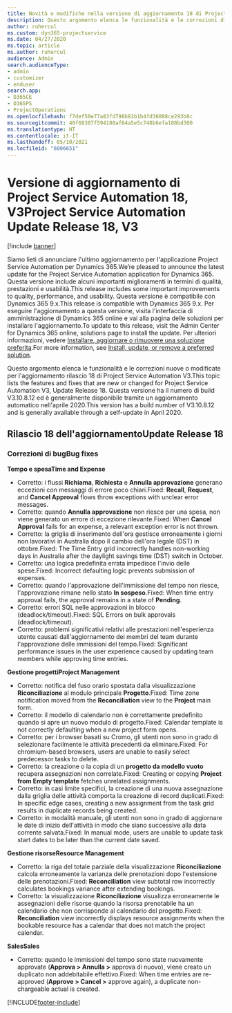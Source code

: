 ```yaml
---
title: Novità o modifiche nella versione di aggiornamento 18 di Project Service Automation V3
description: Questo argomento elenca le funzionalità e le correzioni disponibili nella versione di aggiornamento 18 di Project Service Automation V3.
author: ruhercul
ms.custom: dyn365-projectservice
ms.date: 04/27/2020
ms.topic: article
ms.author: ruhercul
audience: Admin
search.audienceType:
- admin
- customizer
- enduser
search.app:
- D365CE
- D365PS
- ProjectOperations
ms.openlocfilehash: f7def50e77a83fd790b81b1b4fd36008ce293b0c
ms.sourcegitcommit: 40f68387f594180af64a5e5c748b6efa188bd300
ms.translationtype: HT
ms.contentlocale: it-IT
ms.lasthandoff: 05/10/2021
ms.locfileid: "6006651"
---
```

# <a name="project-service-automation-update-release-18-v3"></a><span data-ttu-id="25936-103">Versione di aggiornamento di Project Service Automation 18, V3</span><span class="sxs-lookup"><span data-stu-id="25936-103">Project Service Automation Update Release 18, V3</span></span>

[!include [banner](../includes/psa-now-project-operations.md)]

<span data-ttu-id="25936-104">Siamo lieti di annunciare l'ultimo aggiornamento per l'applicazione Project Service Automation per Dynamics 365.</span><span class="sxs-lookup"><span data-stu-id="25936-104">We’re pleased to announce the latest update for the Project Service Automation application for Dynamics 365.</span></span> <span data-ttu-id="25936-105">Questa versione include alcuni importanti miglioramenti in termini di qualità, prestazioni e usabilità.</span><span class="sxs-lookup"><span data-stu-id="25936-105">This release includes some important improvements to quality, performance, and usability.</span></span> <span data-ttu-id="25936-106">Questa versione è compatibile con Dynamics 365 9.x.</span><span class="sxs-lookup"><span data-stu-id="25936-106">This release is compatible with Dynamics 365 9.x.</span></span> <span data-ttu-id="25936-107">Per eseguire l'aggiornamento a questa versione, visita l'interfaccia di amministrazione di Dynamics 365 online e vai alla pagina delle soluzioni per installare l'aggiornamento.</span><span class="sxs-lookup"><span data-stu-id="25936-107">To update to this release, visit the Admin Center for Dynamics 365 online, solutions page to install the update.</span></span> <span data-ttu-id="25936-108">Per ulteriori informazioni, vedere [Installare, aggiornare o rimuovere una soluzione preferita](/power-platform/admin/install-remove-preferred-solution).</span><span class="sxs-lookup"><span data-stu-id="25936-108">For more information, see [Install, update, or remove a preferred solution](/power-platform/admin/install-remove-preferred-solution).</span></span>

<span data-ttu-id="25936-109">Questo argomento elenca le funzionalità e le correzioni nuove o modificate per l'aggiornamento rilascio 18 di Project Service Automation V3.</span><span class="sxs-lookup"><span data-stu-id="25936-109">This topic lists the features and fixes that are new or changed for Project Service Automation V3, Update Release 18.</span></span> <span data-ttu-id="25936-110">Questa versione ha il numero di build V3.10.8.12 ed è generalmente disponibile tramite un aggiornamento automatico nell'aprile 2020.</span><span class="sxs-lookup"><span data-stu-id="25936-110">This version has a build number of V3.10.8.12 and is generally available through a self-update in April 2020.</span></span>

## <a name="update-release-18"></a><span data-ttu-id="25936-111">Rilascio 18 dell'aggiornamento</span><span class="sxs-lookup"><span data-stu-id="25936-111">Update Release 18</span></span>

### <a name="bug-fixes"></a><span data-ttu-id="25936-112">Correzioni di bug</span><span class="sxs-lookup"><span data-stu-id="25936-112">Bug fixes</span></span>

<span data-ttu-id="25936-113">**Tempo e spesa**</span><span class="sxs-lookup"><span data-stu-id="25936-113">**Time and Expense**</span></span>

- <span data-ttu-id="25936-114">Corretto: i flussi **Richiama**, **Richiesta** e **Annulla approvazione** generano eccezioni con messaggi di errore poco chiari.</span><span class="sxs-lookup"><span data-stu-id="25936-114">Fixed: **Recall**, **Request**, and **Cancel Approval** flows throw exceptions with unclear error messages.</span></span>
- <span data-ttu-id="25936-115">Corretto: quando **Annulla approvazione** non riesce per una spesa, non viene generato un errore di eccezione rilevante.</span><span class="sxs-lookup"><span data-stu-id="25936-115">Fixed: When **Cancel Approval** fails for an expense, a relevant exception error is not thrown.</span></span>
- <span data-ttu-id="25936-116">Corretto: la griglia di inserimento dell'ora gestisce erroneamente i giorni non lavorativi in Australia dopo il cambio dell'ora legale (DST) in ottobre.</span><span class="sxs-lookup"><span data-stu-id="25936-116">Fixed: The Time Entry grid incorrectly handles non-working days in Australia after the daylight savings time (DST) switch in October.</span></span>
- <span data-ttu-id="25936-117">Corretto: una logica predefinita errata impedisce l'invio delle spese.</span><span class="sxs-lookup"><span data-stu-id="25936-117">Fixed: Incorrect defaulting logic prevents submission of expenses.</span></span>
- <span data-ttu-id="25936-118">Corretto: quando l'approvazione dell'immissione del tempo non riesce, l'approvazione rimane nello stato **In sospeso**.</span><span class="sxs-lookup"><span data-stu-id="25936-118">Fixed: When time entry approval fails, the approval remains in a state of **Pending**.</span></span>
- <span data-ttu-id="25936-119">Corretto: errori SQL nelle approvazioni in blocco (deadlock/timeout).</span><span class="sxs-lookup"><span data-stu-id="25936-119">Fixed: SQL Errors on bulk approvals (deadlock/timeout).</span></span>
- <span data-ttu-id="25936-120">Corretto: problemi significativi relativi alle prestazioni nell'esperienza utente causati dall'aggiornamento dei membri del team durante l'approvazione delle immissioni del tempo.</span><span class="sxs-lookup"><span data-stu-id="25936-120">Fixed: Significant performance issues in the user experience caused by updating team members while approving time entries.</span></span>

<span data-ttu-id="25936-121">**Gestione progetti**</span><span class="sxs-lookup"><span data-stu-id="25936-121">**Project Management**</span></span>

- <span data-ttu-id="25936-122">Corretto: notifica del fuso orario spostata dalla visualizzazione **Riconciliazione** al modulo principale **Progetto**.</span><span class="sxs-lookup"><span data-stu-id="25936-122">Fixed: Time zone notification moved from the **Reconciliation** view to the **Project** main form.</span></span>
- <span data-ttu-id="25936-123">Corretto: il modello di calendario non è correttamente predefinito quando si apre un nuovo modulo di progetto.</span><span class="sxs-lookup"><span data-stu-id="25936-123">Fixed: Calendar template is not correctly defaulting when a new project form opens.</span></span>
- <span data-ttu-id="25936-124">Corretto: per i browser basati su Cromo, gli utenti non sono in grado di selezionare facilmente le attività precedenti da eliminare.</span><span class="sxs-lookup"><span data-stu-id="25936-124">Fixed: For chromium-based browsers, users are unable to easily select predecessor tasks to delete.</span></span>
- <span data-ttu-id="25936-125">Corretto: la creazione o la copia di un **progetto da modello vuoto** recupera assegnazioni non correlate.</span><span class="sxs-lookup"><span data-stu-id="25936-125">Fixed: Creating or copying **Project from Empty template** fetches unrelated assignments.</span></span>
- <span data-ttu-id="25936-126">Corretto: in casi limite specifici, la creazione di una nuova assegnazione dalla griglia delle attività comporta la creazione di record duplicati.</span><span class="sxs-lookup"><span data-stu-id="25936-126">Fixed: In specific edge cases, creating a new assignment from the task grid results in duplicate records being created.</span></span>
- <span data-ttu-id="25936-127">Corretto: in modalità manuale, gli utenti non sono in grado di aggiornare le date di inizio dell'attività in modo che siano successive alla data corrente salvata.</span><span class="sxs-lookup"><span data-stu-id="25936-127">Fixed: In manual mode, users are unable to update task start dates to be later than the current date saved.</span></span>

<span data-ttu-id="25936-128">**Gestione risorse**</span><span class="sxs-lookup"><span data-stu-id="25936-128">**Resource Management**</span></span>

- <span data-ttu-id="25936-129">Corretto: la riga del totale parziale della visualizzazione **Riconciliazione** calcola erroneamente la varianza delle prenotazioni dopo l'estensione delle prenotazioni.</span><span class="sxs-lookup"><span data-stu-id="25936-129">Fixed: **Reconciliation** view subtotal row incorrectly calculates bookings variance after extending bookings.</span></span>
- <span data-ttu-id="25936-130">Corretto: la visualizzazione **Riconciliazione** visualizza erroneamente le assegnazioni delle risorse quando la risorsa prenotabile ha un calendario che non corrisponde al calendario del progetto.</span><span class="sxs-lookup"><span data-stu-id="25936-130">Fixed: **Reconciliation** view incorrectly displays resource assignments when the bookable resource has a calendar that does not match the project calendar.</span></span>

<span data-ttu-id="25936-131">**Sales**</span><span class="sxs-lookup"><span data-stu-id="25936-131">**Sales**</span></span>

- <span data-ttu-id="25936-132">Corretto: quando le immissioni del tempo sono state nuovamente approvate (**Approva > Annulla >** approva di nuovo), viene creato un duplicato non addebitabile effettivo.</span><span class="sxs-lookup"><span data-stu-id="25936-132">Fixed: When time entries are re-approved (**Approve > Cancel >** approve again), a duplicate non-chargeable actual is created.</span></span>


[!INCLUDE[footer-include](../includes/footer-banner.md)]